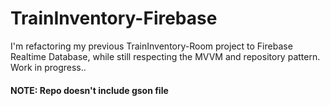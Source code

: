 # TrainInventory-Firebase
I'm refactoring my previous TrainInventory-Room project to Firebase Realtime Database, while still respecting the MVVM and repository pattern.
Work in progress..

#### NOTE: Repo doesn't include gson file

